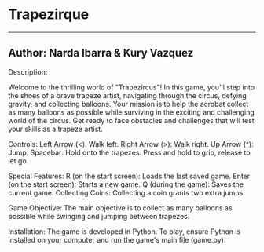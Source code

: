 # Trapezirque
-------------------------------
Author: Narda Ibarra & Kury Vazquez
-------------------------------
Description: 

Welcome to the thrilling world of "Trapezircus"! In this game, you'll step into the shoes of a brave trapeze artist, 
navigating through the circus, defying gravity, and collecting balloons. Your mission is to help the acrobat collect 
as many balloons as possible while surviving in the exciting and challenging world of the circus. Get ready to face 
obstacles and challenges that will test your skills as a trapeze artist.

Controls:
Left Arrow (<): Walk left.
Right Arrow (>): Walk right.
Up Arrow (^): Jump.
Spacebar: Hold onto the trapezes. Press and hold to grip, release to let go.

Special Features:
R (on the start screen): Loads the last saved game.
Enter (on the start screen): Starts a new game.
Q (during the game): Saves the current game.
Collecting Coins: Collecting a coin grants two extra jumps.

Game Objective:
The main objective is to collect as many balloons as possible while swinging and jumping between trapezes.

Installation:
The game is developed in Python. To play, ensure Python is installed on your computer and run the game's main file (game.py).

